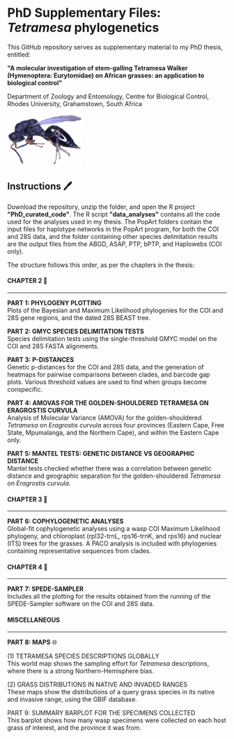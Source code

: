 # PhD Supplementary Files: *Tetramesa* phylogenetics

This GitHub repository serves as supplementary material to my PhD thesis, entitled:

**"A molecular investigation of stem-galling Tetramesa Walker (Hymenoptera: Eurytomidae) on African grasses: an application to biological control"**

Department of Zoology and Entomology, Centre for Biological Control, Rhodes University, Grahamstown, South Africa

<img src="https://github.com/clarkevansteenderen/PhD_files/blob/main/tetramesa.png" height = 120>

## Instructions :pen:

Download the repository, unzip the folder, and open the R project **"PhD_curated_code"**. The R script **"data_analyses"** contains all the code used for the analyses used in my thesis. The PopArt folders contain the input files for haplotype networks in the PopArt program, for both the COI and 28S data, and the folder containing other species delimitation results are the output files from the ABGD, ASAP, PTP, bPTP, and Haplowebs (COI only).

The structure follows this order, as per the chapters in the thesis:

#### CHAPTER 2 :page_with_curl:
--- 

**PART 1: PHYLOGENY PLOTTING**    
Plots of the Bayesian and Maximum Likelihood phylogenies for the COI and 28S gene regions, and the dated 28S BEAST tree.

**PART 2: GMYC SPECIES DELIMITATION TESTS**   
Species delimitation tests using the single-threshold GMYC model on the COI and 28S FASTA alignments.

**PART 3: P-DISTANCES**   
Genetic p-distances for the COI and 28S data, and the generation of heatmaps for pairwise comparisons between clades, and barcode gap plots. Various threshold values are used to find when groups become conspecific.

**PART 4: AMOVAS FOR THE GOLDEN-SHOULDERED TETRAMESA ON ERAGROSTIS CURVULA**      
Analysis of Molecular Variance (AMOVA) for the golden-shouldered *Tetramesa* on *Eragrostis curvula* across four provinces (Eastern Cape, Free State, Mpumalanga, and the Northern Cape), and within the Eastern Cape only.

**PART 5: MANTEL TESTS: GENETIC DISTANCE VS GEOGRAPHIC DISTANCE**   
Mantel tests checked whether there was a correlation between genetic distance and geographic separation for the golden-shouldered *Tetramesa* on *Eragrostis curvula*.

#### CHAPTER 3 :page_with_curl:
--- 

**PART 6: COPHYLOGENETIC ANALYSES**      
Global-fit cophylogenetic analyses using a wasp COI Maximum Likelihood phylogeny, and chloroplast (rpl32-trnL, rps16-trnK, and rps16) and nuclear (ITS) trees for the grasses. A PACO analysis is included with phylogenies containing representative sequences from clades. 

#### CHAPTER 4 :page_with_curl:
---

**PART 7: SPEDE-SAMPLER**          
Includes all the plotting for the results obtained from the running of the SPEDE-Sampler software on the COI and 28S data.

#### MISCELLANEOUS
--- 

**PART 8: MAPS** :globe_with_meridians:   

(1) TETRAMESA SPECIES DESCRIPTIONS GLOBALLY     
This world map shows the sampling effort for *Tetramesa* descriptions, where there is a strong Northern-Hemisphere bias.

(2) GRASS DISTRIBUTIONS IN NATIVE AND INVADED RANGES   
These maps show the distributions of a query grass species in its native and invasive range, using the GBIF database.

PART 9: SUMMARY BARPLOT FOR THE SPECIMENS COLLECTED    
This barplot shows how many wasp specimens were collected on each host grass of interest, and the province it was from.

